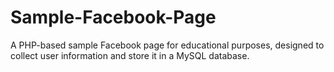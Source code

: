 # Sample-Facebook-Page
A PHP-based sample Facebook page for educational purposes, designed to collect user information and store it in a MySQL database.
